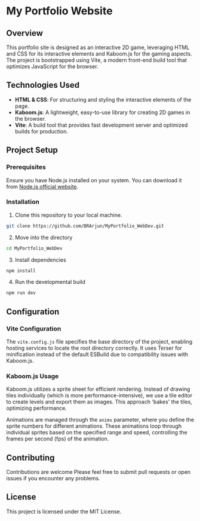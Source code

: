# My Portfolio Website

## Overview

This portfolio site is designed as an interactive 2D game, leveraging HTML and CSS for its interactive elements and Kaboom.js for the gaming aspects. The project is bootstrapped using Vite, a modern front-end build tool that optimizes JavaScript for the browser.

## Technologies Used

- **HTML & CSS**: For structuring and styling the interactive elements of the page.
- **Kaboom.js**: A lightweight, easy-to-use library for creating 2D games in the browser.
- **Vite**: A build tool that provides fast development server and optimized builds for production.

## Project Setup

### Prerequisites

Ensure you have Node.js installed on your system. You can download it from [Node.js official website](https://nodejs.org).

### Installation

1. Clone this repository to your local machine.
``` bash
git clone https://github.com/BRArjun/MyPortfolio_WebDev.git
```
2. Move into the directory
``` bash
cd MyPortfolio_WebDev
```
3. Install dependencies
``` bash
npm install
```
4. Run the developmental build
```bash
npm run dev
```

## Configuration

### Vite Configuration

The `vite.config.js` file specifies the base directory of the project, enabling hosting services to locate the root directory correctly. It uses Terser for minification instead of the default ESBuild due to compatibility issues with Kaboom.js.

### Kaboom.js Usage

Kaboom.js utilizes a sprite sheet for efficient rendering. Instead of drawing tiles individually (which is more performance-intensive), we use a tile editor to create levels and export them as images. This approach 'bakes' the tiles, optimizing performance.

Animations are managed through the `anims` parameter, where you define the sprite numbers for different animations. These animations loop through individual sprites based on the specified range and speed, controlling the frames per second (fps) of the animation.

## Contributing

Contributions are welcome Please feel free to submit pull requests or open issues if you encounter any problems.

## License

This project is licensed under the MIT License.

